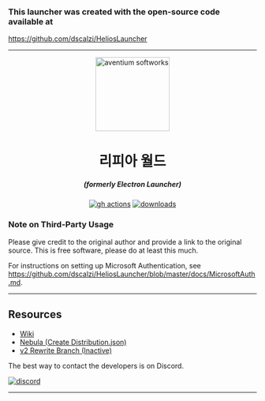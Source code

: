 ### This launcher was created with the open-source code available at

https://github.com/dscalzi/HeliosLauncher

---

<p align="center"><img src="./app/assets/images/logo.png" width="150px" height="150px" alt="aventium softworks"></p>

<h1 align="center">리피아 월드</h1>

<em><h5 align="center">(formerly Electron Launcher)</h5></em>

[<p align="center"><img src="https://img.shields.io/github/actions/workflow/status/go-tiger/Leafia-World/build.yml?branch=main&style=for-the-badge" alt="gh actions">](https://github.com/go-tiger/Leafia-World/actions)
[<img src="https://img.shields.io/github/downloads/go-tiger/Leafia-World/total.svg?style=for-the-badge" alt="downloads">](https://github.com/go-tiger/Leafia-World/releases)

### Note on Third-Party Usage

Please give credit to the original author and provide a link to the original source. This is free software, please do at
least this much.

For instructions on setting up Microsoft Authentication, see
https://github.com/dscalzi/HeliosLauncher/blob/master/docs/MicrosoftAuth.md.

---

## Resources

- [Wiki][wiki]
- [Nebula (Create Distribution.json)][nebula]
- [v2 Rewrite Branch (Inactive)][v2branch]

The best way to contact the developers is on Discord.

[![discord](https://discordapp.com/api/guilds/211524927831015424/embed.png?style=banner3)][discord]

---

[nodejs]: https://nodejs.org/en/ 'Node.js'
[vscode]: https://code.visualstudio.com/ 'Visual Studio Code'
[mainprocess]: https://electronjs.org/docs/tutorial/application-architecture#main-and-renderer-processes 'Main Process'
[rendererprocess]:
  https://electronjs.org/docs/tutorial/application-architecture#main-and-renderer-processes
  'Renderer Process'
[chromedebugger]: https://marketplace.visualstudio.com/items?itemName=msjsdiag.debugger-for-chrome 'Debugger for Chrome'
[discord]: https://discord.gg/zNWUXdt 'Discord'
[wiki]: https://github.com/dscalzi/HeliosLauncher/wiki 'wiki'
[nebula]: https://github.com/go-tiger/Nebula 'go-tiger/Nebula'
[v2branch]: https://github.com/dscalzi/HeliosLauncher/tree/ts-refactor 'v2 branch'
